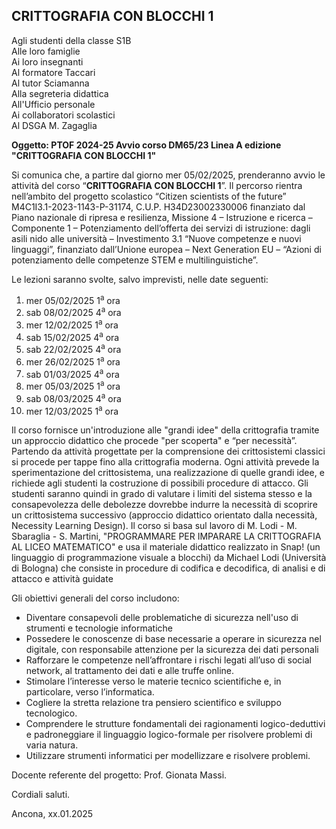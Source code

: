 ## CRITTOGRAFIA CON BLOCCHI 1

Agli studenti della classe S1B<br />
Alle loro famiglie<br />
Ai loro insegnanti<br />
Al formatore Taccari<br />
Al tutor Sciamanna<br />
Alla segreteria didattica<br />
All'Ufficio personale<br />
Ai collaboratori scolastici<br />
Al DSGA M. Zagaglia<br />

**Oggetto: PTOF 2024-25 Avvio corso DM65/23 Linea A edizione "CRITTOGRAFIA CON BLOCCHI 1"**

Si comunica che, a partire dal giorno mer 05/02/2025, prenderanno avvio le attività del corso “**CRITTOGRAFIA CON BLOCCHI 1**”. Il percorso rientra nell’ambito del progetto scolastico “Citizen scientists of the future” M4C1I3.1-2023-1143-P-31174, C.U.P. H34D23002330006 finanziato dal Piano nazionale di ripresa e resilienza, Missione 4 – Istruzione e ricerca – Componente 1 – Potenziamento dell’offerta dei servizi di istruzione: dagli asili nido alle università – Investimento 3.1 “Nuove competenze e nuovi linguaggi”, finanziato dall’Unione europea – Next Generation EU – “Azioni di potenziamento delle competenze STEM e multilinguistiche”.

Le lezioni saranno svolte, salvo imprevisti, nelle date seguenti: 


1. mer 05/02/2025 1<sup>a</sup> ora
2. sab 08/02/2025 4<sup>a</sup> ora
3. mer 12/02/2025 1<sup>a</sup> ora
4. sab 15/02/2025 4<sup>a</sup> ora
6. sab 22/02/2025 4<sup>a</sup> ora
7. mer 26/02/2025 1<sup>a</sup> ora
8. sab 01/03/2025 4<sup>a</sup> ora
9. mer 05/03/2025 1<sup>a</sup> ora
10. sab 08/03/2025 4<sup>a</sup> ora
11. mer 12/03/2025 1<sup>a</sup> ora


Il corso fornisce un'introduzione alle "grandi idee" della crittografia tramite un approccio didattico che procede "per scoperta" e “per necessità”. Partendo da attività progettate per la comprensione dei crittosistemi classici si procede per tappe fino alla crittografia moderna. Ogni attività prevede la sperimentazione del crittosistema, una realizzazione di quelle grandi idee, e richiede agli studenti la costruzione di possibili procedure di attacco. Gli studenti saranno quindi in grado di valutare i limiti del sistema stesso e la consapevolezza delle debolezze dovrebbe indurre la necessità di scoprire un crittosistema successivo  (approccio didattico orientato dalla necessità, Necessity Learning Design).
Il corso si basa sul lavoro di M. Lodi - M. Sbaraglia - S. Martini, "PROGRAMMARE PER IMPARARE LA CRITTOGRAFIA AL LICEO MATEMATICO" e usa il materiale didattico realizzato in Snap! (un linguaggio di programmazione visuale a blocchi) da Michael Lodi (Università di Bologna) che consiste in procedure di codifica e decodifica, di analisi e di attacco e attività guidate

Gli obiettivi generali del corso includono:

- Diventare consapevoli delle problematiche di sicurezza nell'uso di strumenti e tecnologie informatiche
- Possedere le conoscenze di base necessarie a operare in sicurezza nel digitale, con responsabile attenzione per la sicurezza dei dati personali
- Rafforzare le competenze nell’affrontare i rischi legati all’uso di social network, al trattamento dei dati e alle truffe online.
- Stimolare l’interesse verso le materie tecnico scientifiche e, in particolare, verso l’informatica.
- Cogliere la stretta relazione tra pensiero scientifico e sviluppo tecnologico.
- Comprendere le strutture fondamentali dei ragionamenti logico-deduttivi e padroneggiare il linguaggio logico-formale per risolvere problemi di varia natura.
- Utilizzare strumenti informatici per modellizzare e risolvere problemi.

Docente referente del progetto: Prof. Gionata Massi.

Cordiali saluti.

Ancona, xx.01.2025

